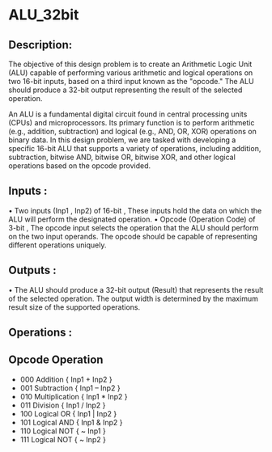 # ALU_32bit


## Description:

The objective of this design problem is to create an Arithmetic Logic Unit (ALU) capable of performing various arithmetic and logical operations on two 16-bit inputs, based on a third input known as the "opcode." The ALU should produce a 32-bit output representing the result of the selected operation.

An ALU is a fundamental digital circuit found in central processing units (CPUs) and microprocessors. Its primary function is to perform arithmetic (e.g., addition, subtraction) and logical (e.g., AND, OR, XOR) operations on binary data. In this design problem, we are tasked with developing a specific 16-bit ALU that supports a variety of operations, including addition, subtraction, bitwise AND, bitwise OR, bitwise XOR, and other logical operations based on the opcode provided.



## Inputs :
•	Two inputs (Inp1 , Inp2) of 16-bit , These inputs hold the data on which the ALU will perform the designated operation.
•	Opcode (Operation Code) of 3-bit , The opcode  input selects the operation that the ALU should perform on the two input operands. The opcode should be capable of representing different operations uniquely.
## Outputs :
•	The ALU should produce a 32-bit output (Result) that represents the result of the selected operation. The output width is determined by the maximum result size of the supported operations.

## Operations :

## Opcode	Operation 

- 000	Addition           { Inp1 + Inp2 }        
- 001	Subtraction        { Inp1 – Inp2 }
- 010	Multiplication     { Inp1 * Inp2 }
- 011	Division           { Inp1 / Inp2 }
- 100	Logical OR         { Inp1 | Inp2 }
- 101	Logical AND        { Inp1 & Inp2 }
- 110	Logical NOT        { ~ Inp1 }
- 111	Logical NOT        { ~ Inp2 }
